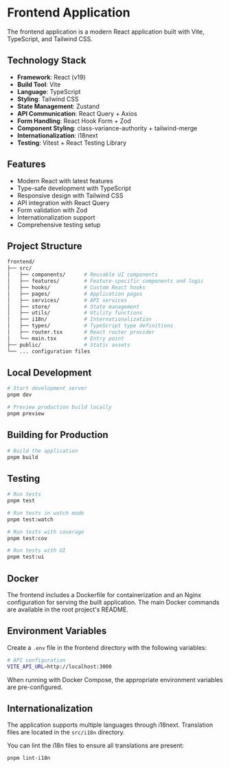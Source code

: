 # Frontend Application

The frontend application is a modern React application built with Vite, TypeScript, and Tailwind CSS.

## Technology Stack

- **Framework**: React (v19)
- **Build Tool**: Vite
- **Language**: TypeScript
- **Styling**: Tailwind CSS
- **State Management**: Zustand
- **API Communication**: React Query + Axios
- **Form Handling**: React Hook Form + Zod
- **Component Styling**: class-variance-authority + tailwind-merge
- **Internationalization**: i18next
- **Testing**: Vitest + React Testing Library

## Features

- Modern React with latest features
- Type-safe development with TypeScript
- Responsive design with Tailwind CSS
- API integration with React Query
- Form validation with Zod
- Internationalization support
- Comprehensive testing setup

## Project Structure

```bash
frontend/
├── src/
│   ├── components/      # Reusable UI components
│   ├── features/        # Feature-specific components and logic
│   ├── hooks/           # Custom React hooks
│   ├── pages/           # Application pages
│   ├── services/        # API services
│   ├── store/           # State management
│   ├── utils/           # Utility functions
│   ├── i18n/            # Internationalization
│   ├── types/           # TypeScript type definitions
│   ├── router.tsx       # React router provider
│   └── main.tsx         # Entry point
├── public/              # Static assets
└── ... configuration files
```

## Local Development

```bash
# Start development server
pnpm dev

# Preview production build locally
pnpm preview
```

## Building for Production

```bash
# Build the application
pnpm build
```

## Testing

```bash
# Run tests
pnpm test

# Run tests in watch mode
pnpm test:watch

# Run tests with coverage
pnpm test:cov

# Run tests with UI
pnpm test:ui
```

## Docker

The frontend includes a Dockerfile for containerization and an Nginx configuration for serving the built application. The main Docker commands are available in the root project's README.

## Environment Variables

Create a `.env` file in the frontend directory with the following variables:

```bash
# API configuration
VITE_API_URL=http://localhost:3000
```

When running with Docker Compose, the appropriate environment variables are pre-configured.

## Internationalization

The application supports multiple languages through i18next. Translation files are located in the `src/i18n` directory.

You can lint the i18n files to ensure all translations are present:

```bash
pnpm lint-i18n
```
